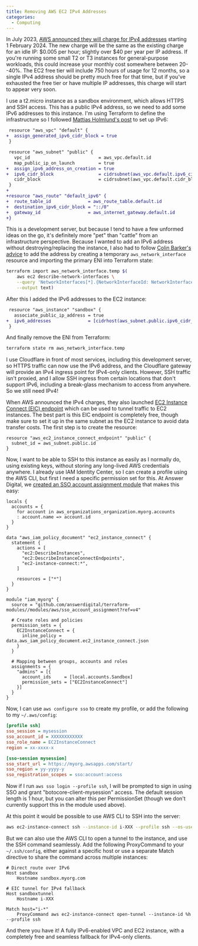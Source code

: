 ```yaml
---
title: Removing AWS EC2 IPv4 Addresses
categories:
  - Computing
---
```


In July 2023, [AWS announced they will charge for IPv4 addresses][1] starting 1&nbsp;February 2024. The new charge will be the same as the existing charge for an idle IP: $0.005 per hour; slightly over $40 per year per IP address. If you're running some small T2 or T3 instances for general-purpose workloads, this could increase your monthly cost somewhere between 20--40%. The EC2 free tier will include 750 hours of usage for 12 months, so a single IPv4 address should be pretty much free for that time, but if you've exhausted the free tier or have multiple IP addresses, this charge will start to appear very soon.

I use a t2.micro instance as a sandbox environment, which allows HTTPS and SSH access. This has a public IPv4 address, so we need to add some IPv6 addresses to this instance. I'm using Terraform to define the infrastructure so I followed [Mattias Holmlund's post][2] to set up IPv6:

```diff
 resource "aws_vpc" "default" {
+  assign_generated_ipv6_cidr_block = true
 }

 resource "aws_subnet" "public" {
   vpc_id                          = aws_vpc.default.id
   map_public_ip_on_launch         = true
+  assign_ipv6_address_on_creation = true
+  ipv6_cidr_block                 = cidrsubnet(aws_vpc.default.ipv6_cidr_block, 8, 0)
   cidr_block                      = cidrsubnet(aws_vpc.default.cidr_block, 4, 0)
 }
+
+resource "aws_route" "default_ipv6" {
+  route_table_id              = aws_route_table.default.id
+  destination_ipv6_cidr_block = "::/0"
+  gateway_id                  = aws_internet_gateway.default.id
+}
```

This is a development server, but because I tend to have a few unformed ideas on the go, it's definitely more "pet" than "cattle" from an infrastructure perspective. Because I wanted to add an IPv6 address without destroying/replacing the instance, I also had to follow [Colin Barker's advice][3] to add the address by creating a temporary `aws_network_interface` resource and importing the primary ENI into Terraform state:

```bash
terraform import aws_network_interface.temp $(
    aws ec2 describe-network-interfaces \
    --query 'NetworkInterfaces[*].{NetworkInterfaceId: NetworkInterfaceId}' \
    --output text)
```

After this I added the IPv6 addresses to the EC2 instance:

```diff
 resource "aws_instance" "sandbox" {
   associate_public_ip_address = true
+  ipv6_addresses              = [cidrhost(aws_subnet.public.ipv6_cidr_block, 16)]
 }
```

And finally remove the ENI from Terraform:

```bash
terraform state rm aws_network_interface.temp
```

I use Cloudflare in front of most services, including this development server, so HTTPS traffic can now use the IPv6 address, and the Cloudflare gateway will provide an IPv4 ingress point for IPv4-only clients. However, SSH traffic isn't proxied, and I allow SSH ingress from certain locations that don't support IPv6, including a break-glass mechanism to access from anywhere. So we still need IPv4!

When AWS announced the IPv4 charges, they also launched [EC2 Instance Connect (EIC) endpoint][4] which can be used to tunnel traffic to EC2 instances. The best part is this EIC endpoint is completely free, though make sure to set it up in the same subnet as the EC2 instance to avoid data transfer costs. The first step is to create the resource:

```hcl
resource "aws_ec2_instance_connect_endpoint" "public" {
  subnet_id = aws_subnet.public.id
}
```

Now, I want to be able to SSH to this instance as easily as I normally do, using existing keys, without storing any long-lived AWS credentials anywhere. I already use IAM Identity Center, so I can create a profile using the AWS CLI, but first I need a specific permission set for this. At Answer Digital, we [created an SSO account assignment module][5] that makes this easy:

```hcl
locals {
  accounts = {
    for account in aws_organizations_organization.myorg.accounts
    : account.name => account.id
  }
}

data "aws_iam_policy_document" "ec2_instance_connect" {
  statement {
    actions = [
      "ec2:DescribeInstances",
      "ec2:DescribeInstanceConnectEndpoints",
      "ec2-instance-connect:*",
    ]

    resources = ["*"]
  }
}

module "iam_myorg" {
  source = "github.com/answerdigital/terraform-modules//modules/aws/sso_account_assignment?ref=v4"

  # Create roles and policies
  permission_sets = {
    EC2InstanceConnect = {
      inline_policy = data.aws_iam_policy_document.ec2_instance_connect.json
    }
  }

  # Mapping between groups, accounts and roles
  assignments = {
    "admins" = [{
      account_ids     = [local.accounts.Sandbox]
      permission_sets = ["EC2InstanceConnect"]
    }]
  }
}
```

Now, I can use `aws configure sso` to create my profile, or add the following to my `~/.aws/config`:

```ini
[profile ssh]
sso_session = mysession
sso_account_id = XXXXXXXXXXXX
sso_role_name = EC2InstanceConnect
region = xx-xxxx-x

[sso-session mysession]
sso_start_url = https://myorg.awsapps.com/start/
sso_region = yy-yyyy-y
sso_registration_scopes = sso:account:access
```

Now if I run `aws sso login --profile ssh`, I will be prompted to sign in using SSO and grant "botocore-client-mysession" access. The default session length is 1 hour, but you can alter this per PermissionSet (though we don't currently support this in the module used above).

At this point it would be possible to use AWS CLI to SSH into the server:

```bash
aws ec2-instance-connect ssh --instance-id i-XXX --profile ssh --os-user myuser
```

But we can also use the AWS CLI to open a tunnel to the instance, and use the SSH command seamlessly. Add the following ProxyCommand to your `~/.ssh/config`, either against a specific host or use a separate Match directive to share the command across multiple instances:

```ssh
# Direct route over IPv6
Host sandbox
    Hostname sandbox.myorg.com

# EIC tunnel for IPv4 fallback
Host sandboxtunnel
    Hostname i-XXX

Match host="i-*"
    ProxyCommand aws ec2-instance-connect open-tunnel --instance-id %h --profile ssh
```

And there you have it! A fully IPv6-enabled VPC and EC2 instance, with a completely free and seamless fallback for IPv4-only clients.

[1]: https://aws.amazon.com/blogs/aws/new-aws-public-ipv4-address-charge-public-ip-insights/
[2]: https://mattias.holmlund.se/2017/09/setting-up-ipv6-on-aws-with-terraform/
[3]: https://colinbarker.me.uk/blog/2023-03-04-enabling-ipv6-on-aws-using-terraform-ec2-part-2/
[4]: https://aws.amazon.com/blogs/compute/secure-connectivity-from-public-to-private-introducing-ec2-instance-connect-endpoint-june-13-2023/
[5]: https://github.com/answerdigital/terraform-modules/tree/main/modules/aws/sso_account_assignment
